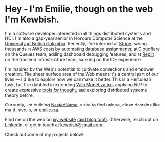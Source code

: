 # Hey - I'm Emilie, though on the web I'm Kewbish.

I'm a software developer interested in all things distributed systems and HCI. I'm also a gap-year senior in Honours Computer Science at the [University of British Columbia](https://ubc.ca). Recently, I've interned at [Stripe](https://stripe.com), saving thousands in AWS costs by automating database assignments; at [Cloudflare](https://cloudflare.com) on the Queues team, adding dashboard debugging features; and at [Replit](https://repl.it) on the frontend infrastructure team, working on the IDE experience.

I'm inspired by the Web's potential to cultivate connections and empower creation. The sheer surface area of the Web means it's a central part of our lives — I'd like to explore how we can make it better. This is a Herculean task, but I've dabbled in extending [Web Monetization](https://webmonetization.org/), applying NLP to create expressive [tools for thought](https://numinous.productions/ttft/), and exploring distributed systems theory before.

Currently, I'm building [NestedName](https://nested.name), a site to find unique, clean domains like ma.tt, sive.rs, or [emilie.ma](https://emilie.ma).

Find me on the web on [my website](https://kewbi.sh/) [(and blog too!)](https://kewbi.sh/blog/). Otherwise, reach out on [LinkedIn](https://www.linkedin.com/in/emilie-ma-kewbish/), or get in touch at [kewbish@gmail.com](mailto:kewbish@gmail.com).

Check out some of my projects below!

